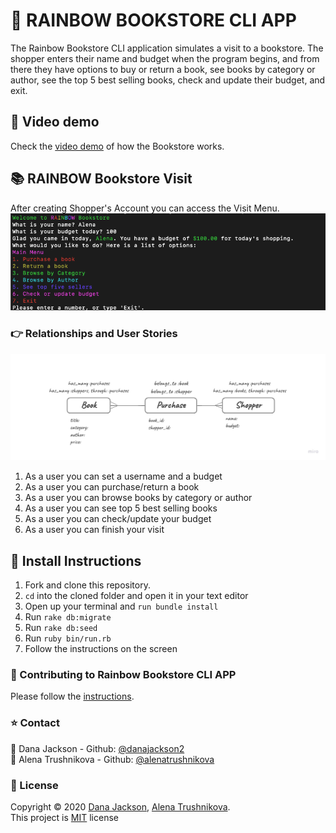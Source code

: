 # :rainbow: RAINBOW BOOKSTORE CLI APP

The Rainbow Bookstore CLI application simulates a visit to a bookstore. The shopper enters their name and budget when the program begins, and from there they have options to buy or return a book, see books by category or author, see the top 5 best selling books, check and update their budget, and exit.

## :movie_camera: Video demo
Check the [video demo](https://youtu.be/SqCurdt1G0A) of how the Bookstore works.

## :books: RAINBOW Bookstore Visit
After creating Shopper's Account you can access the Visit Menu.<br />
![Shopper's visit menu](https://github.com/AlenaTrushnikova/rainbow_bookstore_cli_app/blob/master/readme_images/Main_menu.png)

### :point_right: Relationships and User Stories
![Relationships model](https://github.com/AlenaTrushnikova/rainbow_bookstore_cli_app/blob/master/readme_images/Relationships.jpg)
1. As a user you can set a username and a budget
2. As a user you can purchase/return a book
3. As a user you can browse books by category or author
4. As a user you can see top 5 best selling books
5. As a user you can check/update your budget
6. As a user you can finish your visit

## :rocket: Install Instructions
1. Fork and clone this repository.
2. `cd` into the cloned folder and open it in your text editor
3. Open up your terminal and `run bundle install`
4. Run `rake db:migrate`
5. Run `rake db:seed`
6. Run `ruby bin/run.rb`
7. Follow the instructions on the screen

### :busts_in_silhouette: Contributing to Rainbow Bookstore CLI APP
Please follow the [instructions](https://github.com/AlenaTrushnikova/rainbow_bookstore_cli_app/blob/master/CONTRIBUTING.md).


### :star: Contact
:bust_in_silhouette: Dana Jackson - Github: [@danajackson2](https://github.com/danajackson2)<br />
:bust_in_silhouette: Alena Trushnikova - Github: [@alenatrushnikova](https://github.com/alenatrushnikova)

### :pencil: License
Copyright © 2020 [Dana Jackson](https://github.com/danajackson2), [Alena Trushnikova](https://github.com/alenatrushnikova).<br />
This project is [MIT](https://github.com/AlenaTrushnikova/ruby-project-guidelines/blob/master/LICENSE.md) license